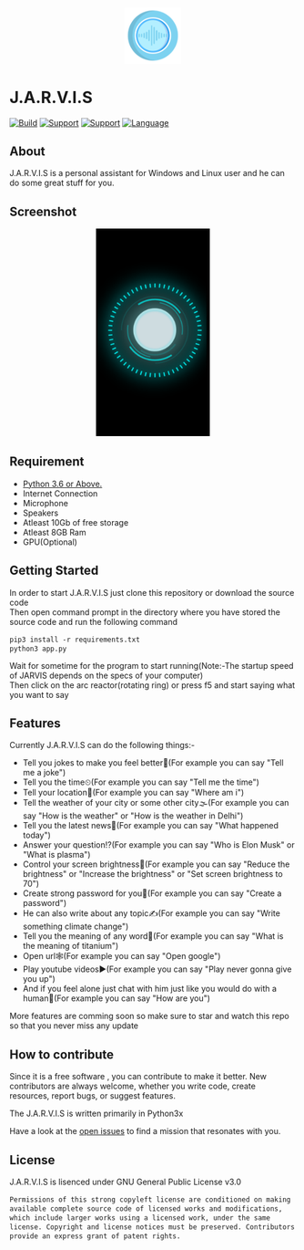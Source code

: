 <p align="center"><img src="https://raw.githubusercontent.com/Adapt-Development/J.A.R.V.I.S/master/images/Source.png" width="100px"></p>

# J.A.R.V.I.S

[![Build](https://img.shields.io/badge/Build-Passing-red?style=for-the-badge&logo=appveyor)]()
[![Support](https://img.shields.io/badge/Supports-Windows%2010-9cf?style=for-the-badge)](https://python.org/about/)
[![Support](https://img.shields.io/badge/Supports-LINUX%20-9cf?style=for-the-badge)](https://python.org/about/)
[![Language](https://img.shields.io/badge/Written%20Language-Python-green?style=for-the-badge)](https://python.org/about/)

## About
J.A.R.V.I.S is a personal assistant for Windows and Linux user and he can do some great stuff for you.

## Screenshot
<p align="center">
<img src="https://raw.githubusercontent.com/Adapt-Development/J.A.R.V.I.S/master/images/ss.png" width="200px"></p>

## Requirement 

- <a href="https://python.org/downloads">Python 3.6 or Above.</a>
- Internet Connection
- Microphone
- Speakers
- Atleast 10Gb of free storage
- Atleast 8GB Ram
- GPU(Optional)

## Getting Started
In order to start J.A.R.V.I.S just clone this repository or download the source code<br>
Then open command prompt in the directory where you have stored the source code and run the following command
```shell
pip3 install -r requirements.txt
python3 app.py
```
Wait for sometime for the program to start running(Note:-The startup speed of JARVIS depends on the specs of your computer)<br>
Then click on the arc reactor(rotating ring) or press f5 and start saying what you want to say

## Features
Currently J.A.R.V.I.S can do the following things:-

- Tell you jokes to make you feel better🙂(For example you can say "Tell me a joke")
- Tell you the time⏲(For example you can say "Tell me the time")
- Tell your location📍(For example you can say "Where am i")
- Tell the weather of your city or some other city🌫️(For example you can say "How is the weather" or "How is the weather in Delhi")
- Tell you the latest news📰(For example you can say "What happened today")
- Answer your question⁉️(For example you can say "Who is Elon Musk" or "What is plasma")
- Control your screen brightness🔆(For example you can say "Reduce the brightness" or "Increase the brightness" or "Set screen brightness to 70")
- Create strong password for you🔑(For example you can say "Create a password")
- He can also write about any topic✍️(For example you can say "Write something climate change")
- Tell you the meaning of any word📙(For example you can say "What is the meaning of titanium")
- Open url🕸️(For example you can say "Open google")
- Play youtube videos▶️(For example you can say "Play never gonna give you up")
- And if you feel alone just chat with him just like you would do with a human💬(For example you can say "How are you")

More features are comming soon so make sure to star and watch this repo so that you never miss any update


## How to contribute
Since it is a free software , you can contribute to make it better. New contributors are always welcome, whether you write code, create resources, report bugs, or suggest features.

The J.A.R.V.I.S is written primarily in Python3x

Have a look at the [open issues](https://github.com/Adapt-Development/J.A.R.V.I.S/issues) to find a mission that resonates with you.

## License
J.A.R.V.I.S is lisenced under GNU General Public License v3.0
```
Permissions of this strong copyleft license are conditioned on making available complete source code of licensed works and modifications, which include larger works using a licensed work, under the same license. Copyright and license notices must be preserved. Contributors provide an express grant of patent rights.
```
